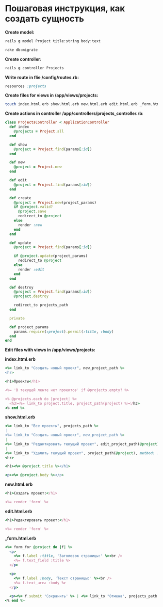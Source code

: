 # Пошаговая инструкция, как создать сущность

**Create model:**
```bash
rails g model Project title:string body:text
```

```bash
rake db:migrate
```

**Create controller:**
```bash
rails g controller Projects
```

**Write route in flie /config/routes.rb:**
```ruby
resources :projects
```

**Create files for views in /app/views/projects:**
```bash
touch index.html.erb show.html.erb new.html.erb edit.html.erb _form.html.erb
```

**Create actions in controller /app/controllers/projects_controller.rb:**

```ruby
class ProjectsController < ApplicationController
  def index
    @projects = Project.all
  end

  def show
    @project = Project.find(params[:id])
  end

  def new
    @project = Project.new
  end

  def edit
    @project = Project.find(params[:id])
  end

  def create
    @project = Project.new(project_params)
    if @project.valid?
      @project.save
      redirect_to @project
    else
      render :new
    end
  end

  def update
    @project = Project.find(params[:id])

    if @project.update(project_params)
      redirect_to @project
    else
      render :edit
    end
  end

  def destroy
    @project = Project.find(params[:id])
    @project.destroy

    redirect_to projects_path
  end

  private

  def project_params
    params.require(:project).permit(:title, :body)
  end
end
```

**Edit files with views in /app/views/projects:**

**index.html.erb**

```ruby
<%= link_to "Создать новый проект", new_project_path %>
<hr>

<h1>Проекты</h1>

<%= 'В текущей ленте нет проектов' if @projects.empty? %>

<% @projects.each do |project| %>
  <h3><%= link_to project.title, project_path(project) %></h3>
<% end %>
```


**show.html.erb**

```ruby
<%= link_to "Все проекты", projects_path %>
|
<%= link_to "Создать новый проект", new_project_path %>
|
<%= link_to "Редактировать текущий проект", edit_project_path(@project) %>
|
<%= link_to "Удалить текущий проект", project_path(@project), method: :delete, data: { confirm: 'Действительно удалить?'} %>
<hr>

<h1><%= @project.title %></h1>

<p><%= @project.body %></p>
```


**new.html.erb**

```ruby
<h1>Создать проект:</h1>

<%= render 'form' %>
```


**edit.html.erb**

```ruby
<h1>Редактировать проект:</h1>

<%= render 'form' %>
```
**_form.html.erb**

```ruby
<%= form_for @project do |f| %>
  <p>
    <%= f.label :title, 'Заголовок страницы:' %><br />
    <%= f.text_field :title %>
  </p>

  <p>
    <%= f.label :body, 'Текст страницы:' %><br />
    <%= f.text_area :body %>
  </p>

  <p><%= f.submit 'Сохранить' %> | <%= link_to "Отмена", projects_path %></p>
<% end %>
```